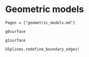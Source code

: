 # Geometric models 
```@index
Pages = ["geometric_models.md"]
```

```@docs 
g0surface
```

```@docs 
g1surface
```

```@docs
GSplines.redefine_boundary_edges!
```

